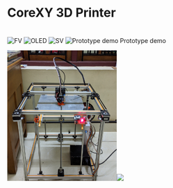 # CoreXY 3D Printer
# 
![FV](https://github.com/VU3WUR/CoreXY_3D_Printer/assets/75359637/1c3b2a76-4953-4fe7-8ff5-3ac1225a7980)
![OLED](https://github.com/VU3WUR/CoreXY_3D_Printer/assets/75359637/4f8fa924-9375-4301-88fe-44208f3a1929)
![SV](https://github.com/VU3WUR/CoreXY_3D_Printer/assets/75359637/c03a093c-ea1f-4b4e-ba87-9257c0075d4b)
![Prototype demo](https://github.com/VU3WUR/CoreXY_3D_Printer/assets/75359637/54d73c5b-77cf-4ff4-abd0-757a1650533c)
Prototype demo


<img src="/Image/FV.jpg" width="50%"><img src="/images/SV.jpg" width="50%">
